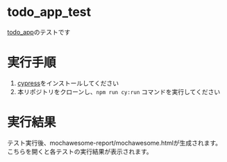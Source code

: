 # todo_app_test
[todo_app](https://github.com/ryusuke-homma-unifa/ryusuke-homma-unifa.github.io/tree/master/todo_app)のテストです

# 実行手順
1. [cypress](https://www.cypress.io/)をインストールしてください
1. 本リポジトリをクローンし、`npm run cy:run` コマンドを実行してください

# 実行結果
テスト実行後、mochawesome-report/mochawesome.htmlが生成されます。
こちらを開くと各テストの実行結果が表示されます。
